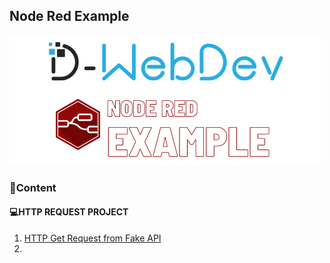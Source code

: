 ## Node Red Example
<img src="https://github.com/Derrick-Tan-D-WEBDEV/node-red-example/blob/main/noderedproject-logo.png"/>

### 📕Content
#### 💻HTTP REQUEST PROJECT
1. [HTTP Get Request from Fake API](https://github.com/Derrick-Tan-D-WEBDEV/node-red-example/blob/main/noderedproject/project1/http-get-request-from-fake-api.md)
2.